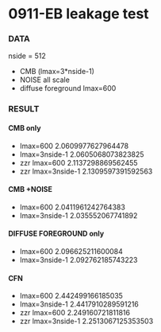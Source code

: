 # 0911-EB leakage test

### DATA

nside = 512

* CMB (lmax=3\*nside-1)
* NOISE all scale
* diffuse foreground lmax=600

### RESULT

#### CMB only&#x20;

* lmax=600 2.0609977627964478
* lmax=3nside-1 2.0605068073823825
* zzr lmax=600 2.1137298869562455
* zzr lmax=3nside-1 2.1309597391592563

#### CMB +NOISE

* lmax=600  2.0411961242764383
* lmax=3nside-1 2.035552067741892

#### DIFFUSE FOREGROUND only

* lmax=600 2.096625211600084
* lmax=3nside-1 2.092762185743223

#### CFN

* lmax=600 2.442499166185035
* lmax=3nside-1 2.4417910289591216
* zzr lmax=600 2.249160721811816
* zzr lmax=3nside-1 2.2513067125353503

